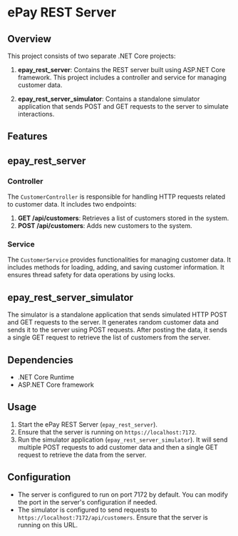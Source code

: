 # ePay REST Server

## Overview

This project consists of two separate .NET Core projects:

1. **epay_rest_server**: Contains the REST server built using ASP.NET Core framework. This project includes a controller and service for managing customer data.

2. **epay_rest_server_simulator**: Contains a standalone simulator application that sends POST and GET requests to the server to simulate interactions.

## Features

## epay_rest_server

### Controller

The `CustomerController` is responsible for handling HTTP requests related to customer data. It includes two endpoints:

1. **GET /api/customers**: Retrieves a list of customers stored in the system.
2. **POST /api/customers**: Adds new customers to the system.

### Service

The `CustomerService` provides functionalities for managing customer data. It includes methods for loading, adding, and saving customer information. It ensures thread safety for data operations by using locks.

## epay_rest_server_simulator

The simulator is a standalone application that sends simulated HTTP POST and GET requests to the server. It generates random customer data and sends it to the server using POST requests. After posting the data, it sends a single GET request to retrieve the list of customers from the server.

## Dependencies

- .NET Core Runtime
- ASP.NET Core framework

## Usage

1. Start the ePay REST Server (`epay_rest_server`).
2. Ensure that the server is running on `https://localhost:7172`.
3. Run the simulator application (`epay_rest_server_simulator`). It will send multiple POST requests to add customer data and then a single GET request to retrieve the data from the server.

## Configuration

- The server is configured to run on port 7172 by default. You can modify the port in the server's configuration if needed.
- The simulator is configured to send requests to `https://localhost:7172/api/customers`. Ensure that the server is running on this URL.